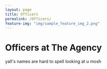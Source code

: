 ```yaml
---
layout: page
title: Officers
permalink: /Officers/
feature-img: "img/sample_feature_img_2.png"
---
```


# Officers at The Agency

yall's names are hard to spell
looking at u mosh
